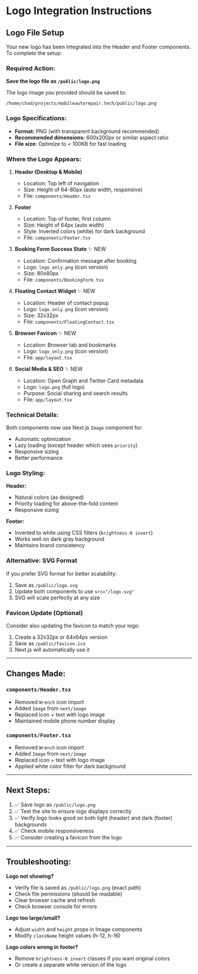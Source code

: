 # Logo Integration Instructions

## Logo File Setup

Your new logo has been integrated into the Header and Footer components. To complete the setup:

### Required Action:
**Save the logo file as `/public/logo.png`**

The logo image you provided should be saved to:
```
/home/chad/projects/mobileautorepair.tech/public/logo.png
```

### Logo Specifications:
- **Format:** PNG (with transparent background recommended)
- **Recommended dimensions:** 600x200px or similar aspect ratio
- **File size:** Optimize to < 100KB for fast loading

### Where the Logo Appears:

1. **Header (Desktop & Mobile)**
   - Location: Top left of navigation
   - Size: Height of 64-80px (auto width, responsive)
   - File: `components/Header.tsx`

2. **Footer**
   - Location: Top of footer, first column
   - Size: Height of 64px (auto width)
   - Style: Inverted colors (white) for dark background
   - File: `components/Footer.tsx`

3. **Booking Form Success State** ✨ NEW
   - Location: Confirmation message after booking
   - Logo: `logo_only.png` (icon version)
   - Size: 80x80px
   - File: `components/BookingForm.tsx`

4. **Floating Contact Widget** ✨ NEW
   - Location: Header of contact popup
   - Logo: `logo_only.png` (icon version)
   - Size: 32x32px
   - File: `components/FloatingContact.tsx`

5. **Browser Favicon** ✨ NEW
   - Location: Browser tab and bookmarks
   - Logo: `logo_only.png` (icon version)
   - File: `app/layout.tsx`

6. **Social Media & SEO** ✨ NEW
   - Location: Open Graph and Twitter Card metadata
   - Logo: `logo.png` (full logo)
   - Purpose: Social sharing and search results
   - File: `app/layout.tsx`

### Technical Details:

Both components now use Next.js `Image` component for:
- Automatic optimization
- Lazy loading (except header which uses `priority`)
- Responsive sizing
- Better performance

### Logo Styling:

**Header:**
- Natural colors (as designed)
- Priority loading for above-the-fold content
- Responsive sizing

**Footer:**
- Inverted to white using CSS filters (`brightness-0 invert`)
- Works well on dark gray background
- Maintains brand consistency

### Alternative: SVG Format

If you prefer SVG format for better scalability:
1. Save as `/public/logo.svg`
2. Update both components to use `src="/logo.svg"`
3. SVG will scale perfectly at any size

### Favicon Update (Optional)

Consider also updating the favicon to match your logo:
1. Create a 32x32px or 64x64px version
2. Save as `/public/favicon.ico`
3. Next.js will automatically use it

---

## Changes Made:

### `components/Header.tsx`
- Removed `Wrench` icon import
- Added `Image` from `next/image`
- Replaced icon + text with logo image
- Maintained mobile phone number display

### `components/Footer.tsx`
- Removed `Wrench` icon import
- Added `Image` from `next/image`
- Replaced icon + text with logo image
- Applied white color filter for dark background

---

## Next Steps:

1. ✅ Save logo as `/public/logo.png`
2. ✅ Test the site to ensure logo displays correctly
3. ✅ Verify logo looks good on both light (header) and dark (footer) backgrounds
4. ✅ Check mobile responsiveness
5. ✅ Consider creating a favicon from the logo

---

## Troubleshooting:

**Logo not showing?**
- Verify file is saved as `/public/logo.png` (exact path)
- Check file permissions (should be readable)
- Clear browser cache and refresh
- Check browser console for errors

**Logo too large/small?**
- Adjust `width` and `height` props in Image components
- Modify `className` height values (h-12, h-16)

**Logo colors wrong in footer?**
- Remove `brightness-0 invert` classes if you want original colors
- Or create a separate white version of the logo
